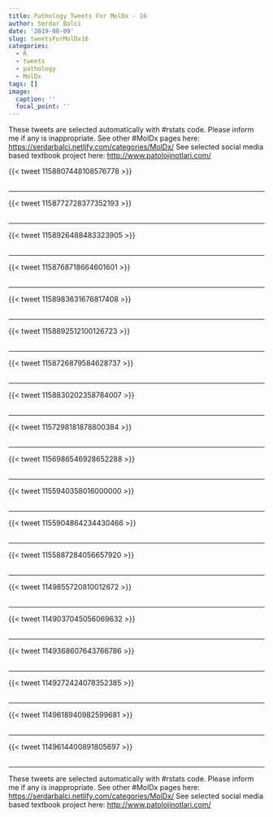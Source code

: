 ```yaml
---
title: Pathology Tweets For MolDx - 16
author: Serdar Balci
date: '2019-08-09'
slug: tweetsForMolDx16
categories:
  - R
  - tweets
  - pathology
  - MolDx
tags: []
image:
  caption: ''
  focal_point: ''
---
```



These tweets are selected automatically with #rstats code. Please inform me if any is inappropriate.
See other #MolDx pages here: https://serdarbalci.netlify.com/categories/MolDx/ 
See selected social media based textbook project here: http://www.patolojinotlari.com/

{{< tweet 1158807448108576778 >}}
<br>
<br>
<hr>
{{< tweet 1158772728377352193 >}}
<br>
<br>
<hr>
{{< tweet 1158926488483323905 >}}
<br>
<br>
<hr>
{{< tweet 1158768718664601601 >}}
<br>
<br>
<hr>
{{< tweet 1158983631676817408 >}}
<br>
<br>
<hr>
{{< tweet 1158892512100126723 >}}
<br>
<br>
<hr>
{{< tweet 1158726879584628737 >}}
<br>
<br>
<hr>
{{< tweet 1158830202358784007 >}}
<br>
<br>
<hr>
{{< tweet 1157298181878800384 >}}
<br>
<br>
<hr>
{{< tweet 1156986546928652288 >}}
<br>
<br>
<hr>
{{< tweet 1155940358016000000 >}}
<br>
<br>
<hr>
{{< tweet 1155904864234430466 >}}
<br>
<br>
<hr>
{{< tweet 1155887284056657920 >}}
<br>
<br>
<hr>
{{< tweet 1149855720810012672 >}}
<br>
<br>
<hr>
{{< tweet 1149037045056069632 >}}
<br>
<br>
<hr>
{{< tweet 1149368607643766786 >}}
<br>
<br>
<hr>
{{< tweet 1149272424078352385 >}}
<br>
<br>
<hr>
{{< tweet 1149618940982599681 >}}
<br>
<br>
<hr>
{{< tweet 1149614400891805697 >}}
<br>
<br>
<hr>


These tweets are selected automatically with #rstats code. Please inform me if any is inappropriate.
See other #MolDx pages here: https://serdarbalci.netlify.com/categories/MolDx/ 
See selected social media based textbook project here: http://www.patolojinotlari.com/
